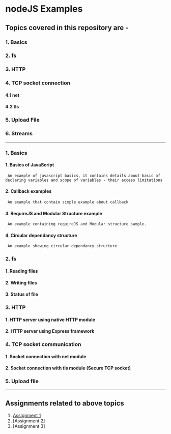 # **nodeJS Examples**

## Topics covered in this repository are - 

### 1. Basics
### 2. fs
### 3. HTTP
### 4. TCP socket connection
#### 4.1 net
#### 4.2 tls
### 5. Upload File
### 6. Streams

---

### 1. Basics

#### 1. Basics of JavaScript
     An example of javascript basics, it contains details about basic of declaring variables and scope of variables - their access limitations
#### 2. Callback examples
     An example that contain simple example about callback
#### 3. RequireJS and Modular Structure example
     An example containing requireJS and Modular structure sample.
#### 4. Circular dependancy structure
     An example showing circular dependancy structure
### 2. fs

#### 1. Reading files
#### 2. Writing files
#### 3. Status of file

### 3. HTTP

#### 1. HTTP server using native HTTP module
#### 2. HTTP server using Express framework

### 4. TCP socket communication

#### 1. Socket connection with net module 
#### 2. Socket connection with tls module (Secure TCP socket)

### 5. Upload file 

---

## **Assignments related to above topics**

1. [Assignment 1](/OS%20Assignment/ProblemStatement.md)
2. [Assignment 2]
3. [Assignment 3]
